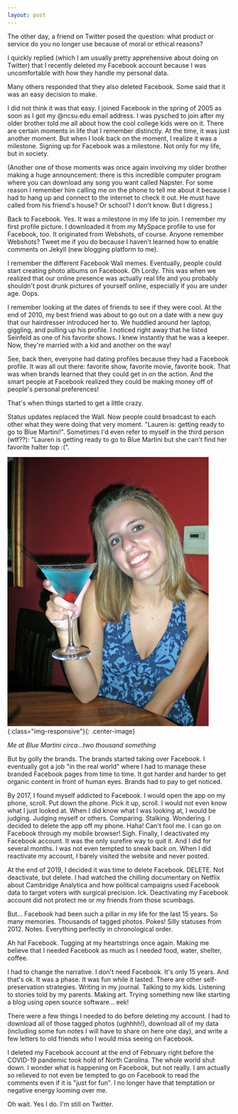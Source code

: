 ```yaml
---
layout: post
---
```

The other day, a friend on Twitter posed the question: what product or service do you no longer use because of moral or ethical reasons?

I quickly replied (which I am usually pretty apprehensive about doing on Twitter) that I recently deleted my Facebook account because I was uncomfortable with how they handle my personal data.

Many others responded that they also deleted Facebook. Some said that it was an easy decision to make.

I did not think it was that easy. I joined Facebook in the spring of 2005 as soon as I got my @ncsu.edu email address. I was pysched to join after my older brother told me all about how the cool college kids were on it. There are certain moments in life that I remember distinctly. At the time, it was just another moment. But when I look back on the moment, I realize it was a milestone. Signing up for Facebook was a milestone. Not only for my life, but in society.

(Another one of those moments was once again involving my older brother making a huge announcement: there is this incredible computer program where you can download any song you want called Napster. For some reason I remember him calling me on the phone to tell me about it because I had to hang up and connect to the internet to check it out. He must have called from his friend's house? Or school? I don't know. But I digress.)

Back to Facebook. Yes. It was a milestone in my life to join. I remember my first profile picture. I downloaded it from my MySpace profile to use for Facebook, too. It originated from Webshots, of course. Anyone remember Webshots? Tweet me if you do because I haven't learned how to enable comments on Jekyll (new blogging platform to me).

I remember the different Facebook Wall memes. Eventually, people could start creating photo albums on Facebook. Oh Lordy. This was when we realized that our online presence was actually real life and you probably shouldn't post drunk pictures of yourself online, especially if you are under age. Oops.

I remember looking at the dates of friends to see if they were cool. At the end of 2010, my best friend was about to go out on a date with a new guy that our hairdresser introduced her to. We huddled around her laptop, giggling, and pulling up his profile. I noticed right away that he listed Seinfeld as one of his favorite shows. I knew instantly that he was a keeper. Now, they're married with a kid and another on the way!

See, back then, everyone had dating profiles because they had a Facebook profile. It was all out there: favorite show, favorite movie, favorite book. That was when brands learned that they could get in on the action. And the smart people at Facebook realized they could be making money off of people's personal preferences!

That's when things started to get a little crazy.

Status updates replaced the Wall. Now people could broadcast to each other what they were doing that very moment. "Lauren is: getting ready to go to Blue Martini!". Sometimes I'd even refer to myself in the third person (wtf??): "Lauren is getting ready to go to Blue Martini but she can't find her favorite halter top :(".

![Me at Blue Martini circa...two thousand something.](/img/posts/blue-martini.jpg){:class="img-responsive"}{: .center-image}

*Me at Blue Martini circa...two thousand something* 

But by golly the brands. The brands started taking over Facebook. I eventually got a job "in the real world" where I had to manage these branded Facebook pages from time to time. It got harder and harder to get organic content in front of human eyes. Brands had to pay to get noticed.

By 2017, I found myself addicted to Facebook. I would open the app on my phone, scroll. Put down the phone. Pick it up, scroll. I would not even know what I just looked at. When I did know what I was looking at, I would be judging. Judging myself or others. Comparing. Stalking. Wondering. I decided to delete the app off my phone. Haha! Can't fool me. I can go on Facebook through my mobile browser! Sigh. Finally, I deactivated my Facebook account. It was the only surefire way to quit it. And I did for several months. I was not even tempted to sneak back on. When I did reactivate my account, I barely visited the website and never posted.

At the end of 2019, I decided it was time to delete Facebook. DELETE. Not deactivate, but delete. I had watched the chilling documentary on Netflix about Cambridge Analytica and how political campaigns used Facebook data to target voters with surgical precision. Ick. Deactivating my Facebook account did not protect me or my friends from those scumbags.

But... Facebook had been such a pillar in my life for the last 15 years. So many memories. Thousands of tagged photos. Pokes! Silly statuses from 2012. Notes. Everything perfectly in chronological order.

Ah ha! Facebook. Tugging at my heartstrings once again. Making me believe that I needed Facebook as much as I needed food, water, shelter, coffee.

I had to change the narrative. I don't need Facebook. It's only 15 years. And that's ok. It was a phase. It was fun while it lasted. There are other self-preservation strategies. Writing in my journal. Talking to my kids. Listening to stories told by my parents. Making art. Trying something new like starting a blog using open source software... eek!

There were a few things I needed to do before deleting my account. I had to download all of those tagged photos (ughhhh!), download all of my data (including some fun notes I will have to share on here one day), and write a few letters to old friends who I would miss seeing on Facebook.

I deleted my Facebook account at the end of February right before the COVID-19 pandemic took hold of North Carolina. The whole world shut down. I wonder what is happening on Facebook, but not really. I am actually so relieved to not even be tempted to go on Facebook to read the comments even if it is "just for fun". I no longer have that temptation or negative energy looming over me.

Oh wait. Yes I do. I'm still on Twitter.
